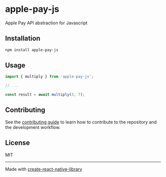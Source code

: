 # apple-pay-js

Apple Pay API abstraction for Javascript

## Installation

```sh
npm install apple-pay-js
```

## Usage

```js
import { multiply } from 'apple-pay-js';

// ...

const result = await multiply(3, 7);
```

## Contributing

See the [contributing guide](CONTRIBUTING.md) to learn how to contribute to the repository and the development workflow.

## License

MIT

---

Made with [create-react-native-library](https://github.com/callstack/react-native-builder-bob)
